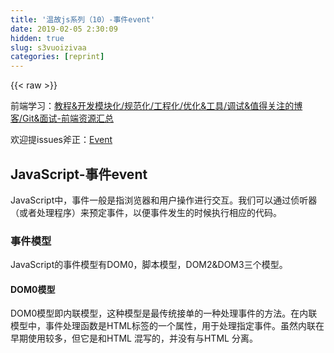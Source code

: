 ```yaml
---
title: '温故js系列（10）-事件event' 
date: 2019-02-05 2:30:09
hidden: true
slug: s3vuoizivaa
categories: [reprint]
---
```


{{< raw >}}

                    
<p>前端学习：<a href="https://github.com/xiaohuazheng/-/issues/1" rel="nofollow noreferrer" target="_blank">教程&amp;开发模块化/规范化/工程化/优化&amp;工具/调试&amp;值得关注的博客/Git&amp;面试-前端资源汇总</a></p>
<p>欢迎提issues斧正：<a href="https://github.com/xiaohuazheng/tasteJs/issues/11" rel="nofollow noreferrer" target="_blank">Event</a></p>
<h2 id="articleHeader0">JavaScript-事件event</h2>
<p>JavaScript中，事件一般是指浏览器和用户操作进行交互。我们可以通过侦听器（或者处理程序）来预定事件，以便事件发生的时候执行相应的代码。</p>
<h3 id="articleHeader1">事件模型</h3>
<p>JavaScript的事件模型有DOM0，脚本模型，DOM2&amp;DOM3三个模型。</p>
<h4>DOM0模型</h4>
<p>DOM0模型即内联模型，这种模型是最传统接单的一种处理事件的方法。在内联模型中，事件处理函数是HTML标签的一个属性，用于处理指定事件。虽然内联在早期使用较多，但它是和HTML 混写的，并没有与HTML 分离。</p>
<div class="widget-codetool" style="display:none;">
      <div class="widget-codetool--inner">
      <span class="selectCode code-tool" data-toggle="tooltip" data-placement="top" title="" data-original-title="全选"></span>
      <span type="button" class="copyCode code-tool" data-toggle="tooltip" data-placement="top" data-clipboard-text="<input type=&quot;button&quot; value=&quot;click me &quot; onclick=&quot;console.log('xzavier win');&quot; />
//点击在打印台输出 xzavier win 

<input type=&quot;button&quot; value=&quot;click me &quot; onclick=&quot;func();&quot; />
<script type=&quot;text/javascript&quot;>
function func(){
  console.log('xzavier win win');
}
//点击在打印台输出 xzavier win win" title="" data-original-title="复制"></span>
      <span type="button" class="saveToNote code-tool" data-toggle="tooltip" data-placement="top" title="" data-original-title="放进笔记"></span>
      </div>
      </div><pre class="hljs xml"><code><span class="hljs-tag">&lt;<span class="hljs-name">input</span> <span class="hljs-attr">type</span>=<span class="hljs-string">"button"</span> <span class="hljs-attr">value</span>=<span class="hljs-string">"click me "</span> <span class="hljs-attr">onclick</span>=<span class="hljs-string">"console.log('xzavier win');"</span> /&gt;</span>
//点击在打印台输出 xzavier win 

<span class="hljs-tag">&lt;<span class="hljs-name">input</span> <span class="hljs-attr">type</span>=<span class="hljs-string">"button"</span> <span class="hljs-attr">value</span>=<span class="hljs-string">"click me "</span> <span class="hljs-attr">onclick</span>=<span class="hljs-string">"func();"</span> /&gt;</span>
<span class="hljs-tag">&lt;<span class="hljs-name">script</span> <span class="hljs-attr">type</span>=<span class="hljs-string">"text/javascript"</span>&gt;</span><span class="javascript">
<span class="hljs-function"><span class="hljs-keyword">function</span> <span class="hljs-title">func</span>(<span class="hljs-params"></span>)</span>{
  <span class="hljs-built_in">console</span>.log(<span class="hljs-string">'xzavier win win'</span>);
}
<span class="hljs-comment">//点击在打印台输出 xzavier win win</span></span></code></pre>
<p>其实世上本来没有DOM0，叫的人多了,也就有了DOM0。1998 年 10 月 DOM1级规范成为 W3C 的推荐标准，在此之前的实现我们就习惯称为DOM0级，后来就都叫DOM0了。</p>
<h4>脚本模型</h4>
<p>内联模型违反了HTML 与JavaScript 代码层次分离的原则。脚本模型让我们可以在JavaScript 中处理事件。</p>
<div class="widget-codetool" style="display:none;">
      <div class="widget-codetool--inner">
      <span class="selectCode code-tool" data-toggle="tooltip" data-placement="top" title="" data-original-title="全选"></span>
      <span type="button" class="copyCode code-tool" data-toggle="tooltip" data-placement="top" data-clipboard-text="<input type=&quot;button&quot; id=&quot;myBotton&quot; value=&quot;click me &quot; />
var oBotton = document.getElementById('myBotton');
oBotton.onclick = function () {
  console.log('xzavier win win');
};  //点击在打印台输出 xzavier win win" title="" data-original-title="复制"></span>
      <span type="button" class="saveToNote code-tool" data-toggle="tooltip" data-placement="top" title="" data-original-title="放进笔记"></span>
      </div>
      </div><pre class="hljs javascript"><code>&lt;input type=<span class="hljs-string">"button"</span> id=<span class="hljs-string">"myBotton"</span> value=<span class="hljs-string">"click me "</span> /&gt;
<span class="hljs-keyword">var</span> oBotton = <span class="hljs-built_in">document</span>.getElementById(<span class="hljs-string">'myBotton'</span>);
oBotton.onclick = <span class="hljs-function"><span class="hljs-keyword">function</span> (<span class="hljs-params"></span>) </span>{
  <span class="hljs-built_in">console</span>.log(<span class="hljs-string">'xzavier win win'</span>);
};  <span class="hljs-comment">//点击在打印台输出 xzavier win win</span></code></pre>
<h4>DOM2&amp;DOM3模型</h4>
<p>DOM2和DOM3级别则在这个结构的基础上引入了更多的交互能力，也支持了更高级的XML特性。为此DOM2和DOM3级分为许多模块（模块之间具有某种关联），分别描述了DOM的某个非常具体的子集。</p>
<p>1、DOM2级核心（DOM Level 2 Core）：在1级核心的基础上构建，为节点添加了更多方法和属性；<br>2、DOM2级视图（DOM Level 2 Views）：为文档定义了基于样式信息的不同视图；<br>3、DOM2级事件（DOM Level 2 Style）：定义了如何以编程方式来访问和改变CSS样式信息；<br>4、DOM2级遍历和范围（DOM Level 2 Traversal and Range）：引入了遍历DOM文档和选择其特定部分的新接口。<br>5、DOM2级HTML（DOM Level 2 HTML）：在1级HTML基础上构建，添加了更多属性、方法和新接口。<br>6、DOM3级又增加了XPath模块和加载与保存（Load and Save）模块。</p>
<div class="widget-codetool" style="display:none;">
      <div class="widget-codetool--inner">
      <span class="selectCode code-tool" data-toggle="tooltip" data-placement="top" title="" data-original-title="全选"></span>
      <span type="button" class="copyCode code-tool" data-toggle="tooltip" data-placement="top" data-clipboard-text="<input type=&quot;button&quot; id=&quot;myBotton&quot; value=&quot;click me &quot; />
var oBotton = document.getElementById('myBotton'); 

oBotton1.addEventListener('click', function () {
    console.log('xzavier win win');
});  //点击在打印台输出 xzavier win win" title="" data-original-title="复制"></span>
      <span type="button" class="saveToNote code-tool" data-toggle="tooltip" data-placement="top" title="" data-original-title="放进笔记"></span>
      </div>
      </div><pre class="hljs javascript"><code>&lt;input type=<span class="hljs-string">"button"</span> id=<span class="hljs-string">"myBotton"</span> value=<span class="hljs-string">"click me "</span> /&gt;
<span class="hljs-keyword">var</span> oBotton = <span class="hljs-built_in">document</span>.getElementById(<span class="hljs-string">'myBotton'</span>); 

oBotton1.addEventListener(<span class="hljs-string">'click'</span>, <span class="hljs-function"><span class="hljs-keyword">function</span> (<span class="hljs-params"></span>) </span>{
    <span class="hljs-built_in">console</span>.log(<span class="hljs-string">'xzavier win win'</span>);
});  <span class="hljs-comment">//点击在打印台输出 xzavier win win</span></code></pre>
<p>DOM2 级事件”定义了两个方法，用于添加事件和删除事件处理程序的操作：<br>addEventListener()和removeEventListener()。所有DOM 节点中都包含这两个方法，并且它们都接受3 个参数；事件名、函数、冒泡或捕获的布尔值(true 表示捕获，false 表示冒泡)。</p>
<div class="widget-codetool" style="display:none;">
      <div class="widget-codetool--inner">
      <span class="selectCode code-tool" data-toggle="tooltip" data-placement="top" title="" data-original-title="全选"></span>
      <span type="button" class="copyCode code-tool" data-toggle="tooltip" data-placement="top" data-clipboard-text="window.addEventListener('load', function () {
    console.log('xzavier');
}, false);" title="" data-original-title="复制"></span>
      <span type="button" class="saveToNote code-tool" data-toggle="tooltip" data-placement="top" title="" data-original-title="放进笔记"></span>
      </div>
      </div><pre class="hljs javascript"><code><span class="hljs-built_in">window</span>.addEventListener(<span class="hljs-string">'load'</span>, <span class="hljs-function"><span class="hljs-keyword">function</span> (<span class="hljs-params"></span>) </span>{
    <span class="hljs-built_in">console</span>.log(<span class="hljs-string">'xzavier'</span>);
}, <span class="hljs-literal">false</span>);</code></pre>
<p>IE 实现了与DOM2 中类似的两个方法：attachEvent()和detachEvent()。这两个方法接受相同的参数：事件名称和函数。</p>
<div class="widget-codetool" style="display:none;">
      <div class="widget-codetool--inner">
      <span class="selectCode code-tool" data-toggle="tooltip" data-placement="top" title="" data-original-title="全选"></span>
      <span type="button" class="copyCode code-tool" data-toggle="tooltip" data-placement="top" data-clipboard-text="window.attachEvent('onload', function () {
    console.log('xzavier');
});" title="" data-original-title="复制"></span>
      <span type="button" class="saveToNote code-tool" data-toggle="tooltip" data-placement="top" title="" data-original-title="放进笔记"></span>
      </div>
      </div><pre class="hljs javascript"><code><span class="hljs-built_in">window</span>.attachEvent(<span class="hljs-string">'onload'</span>, <span class="hljs-function"><span class="hljs-keyword">function</span> (<span class="hljs-params"></span>) </span>{
    <span class="hljs-built_in">console</span>.log(<span class="hljs-string">'xzavier'</span>);
});</code></pre>
<p>写一个ready()方法，DOM结构绘制完毕后就执行，不必等到加载完毕，也实践下兼容</p>
<div class="widget-codetool" style="display:none;">
      <div class="widget-codetool--inner">
      <span class="selectCode code-tool" data-toggle="tooltip" data-placement="top" title="" data-original-title="全选"></span>
      <span type="button" class="copyCode code-tool" data-toggle="tooltip" data-placement="top" data-clipboard-text="function ready(fn){
    if(document.addEventListener) {        //标准浏览器
        document.addEventListener('DOMContentLoaded', function() {
            //注销事件, 避免反复触发
            document.removeEventListener('DOMContentLoaded',arguments.callee, false);
            fn();            //执行函数
        }, false);
    }else if(document.attachEvent) {        //IE
        document.attachEvent('onreadystatechange', function() {
            if(document.readyState == 'complete') {
                document.detachEvent('onreadystatechange', arguments.callee);
                fn();        //函数执行
            }
        });
    }
};
" title="" data-original-title="复制"></span>
      <span type="button" class="saveToNote code-tool" data-toggle="tooltip" data-placement="top" title="" data-original-title="放进笔记"></span>
      </div>
      </div><pre class="hljs javascript"><code><span class="hljs-function"><span class="hljs-keyword">function</span> <span class="hljs-title">ready</span>(<span class="hljs-params">fn</span>)</span>{
    <span class="hljs-keyword">if</span>(<span class="hljs-built_in">document</span>.addEventListener) {        <span class="hljs-comment">//标准浏览器</span>
        <span class="hljs-built_in">document</span>.addEventListener(<span class="hljs-string">'DOMContentLoaded'</span>, <span class="hljs-function"><span class="hljs-keyword">function</span>(<span class="hljs-params"></span>) </span>{
            <span class="hljs-comment">//注销事件, 避免反复触发</span>
            <span class="hljs-built_in">document</span>.removeEventListener(<span class="hljs-string">'DOMContentLoaded'</span>,<span class="hljs-built_in">arguments</span>.callee, <span class="hljs-literal">false</span>);
            fn();            <span class="hljs-comment">//执行函数</span>
        }, <span class="hljs-literal">false</span>);
    }<span class="hljs-keyword">else</span> <span class="hljs-keyword">if</span>(<span class="hljs-built_in">document</span>.attachEvent) {        <span class="hljs-comment">//IE</span>
        <span class="hljs-built_in">document</span>.attachEvent(<span class="hljs-string">'onreadystatechange'</span>, <span class="hljs-function"><span class="hljs-keyword">function</span>(<span class="hljs-params"></span>) </span>{
            <span class="hljs-keyword">if</span>(<span class="hljs-built_in">document</span>.readyState == <span class="hljs-string">'complete'</span>) {
                <span class="hljs-built_in">document</span>.detachEvent(<span class="hljs-string">'onreadystatechange'</span>, <span class="hljs-built_in">arguments</span>.callee);
                fn();        <span class="hljs-comment">//函数执行</span>
            }
        });
    }
};
</code></pre>
<h3 id="articleHeader2">事件类型</h3>
<p>JavaScript 可以处理的事件类型为：鼠标事件、键盘事件、HTML 事件。</p>
<h4>鼠标事件</h4>
<div class="widget-codetool" style="display:none;">
      <div class="widget-codetool--inner">
      <span class="selectCode code-tool" data-toggle="tooltip" data-placement="top" title="" data-original-title="全选"></span>
      <span type="button" class="copyCode code-tool" data-toggle="tooltip" data-placement="top" data-clipboard-text="<input type=&quot;button&quot; id=&quot;myBotton&quot; value=&quot;click me &quot; />
var oBotton = document.getElementById('myBotton'); 
click：当用户单击鼠标按钮或按下回车键时触发
oBotton.onclick = function () {
    console.log('xzavier is so ...');
};
dblclick：当用户双击主鼠标按钮时触发
oBotton.ondblclick = function () {
    console.log('xzavier is so ...');
};
mousedown：当用户按下了鼠标还未弹起时触发
oBotton.onmousedown = function () {
    console.log('xzavier is so ...');
};
mouseup：当用户释放鼠标按钮时触发
oBotton.onmouseup = function () {
    console.log('xzavier is so ...');
};
mouseover：当鼠标移到某个元素上方时触发
oBotton.onmouseover = function () {
    console.log('xzavier is so ...');
};
mouseenter：同mouseover，但子元素不会触发
oBotton.onmouseenter = function () {
    console.log('xzavier is so ...');
};
mouseout：当鼠标移出某个元素上方时触发
oBotton.onmouseout = function () {
    console.log('xzavier is so ...');
};
mouseleave: 同onmouseout，但子元素不会触发
oBotton.onmouseleave = function () {
    console.log('xzavier is so ...');
};
mousemove：当鼠标指针在元素上移动时触发
oBotton.onmousemove = function () {
    console.log('xzavier is so ...');
};
drag: 事件在元素或者选取的文本被拖动时触发,但必须设有draggable=&quot;true&quot;
oBotton.ondrag = function () {
    console.log('xzavier is so ...');
};
在拖动元素时，每隔 350 毫秒会触发 ondrag 事件" title="" data-original-title="复制"></span>
      <span type="button" class="saveToNote code-tool" data-toggle="tooltip" data-placement="top" title="" data-original-title="放进笔记"></span>
      </div>
      </div><pre class="hljs javascript"><code>&lt;input type=<span class="hljs-string">"button"</span> id=<span class="hljs-string">"myBotton"</span> value=<span class="hljs-string">"click me "</span> /&gt;
<span class="hljs-keyword">var</span> oBotton = <span class="hljs-built_in">document</span>.getElementById(<span class="hljs-string">'myBotton'</span>); 
click：当用户单击鼠标按钮或按下回车键时触发
oBotton.onclick = <span class="hljs-function"><span class="hljs-keyword">function</span> (<span class="hljs-params"></span>) </span>{
    <span class="hljs-built_in">console</span>.log(<span class="hljs-string">'xzavier is so ...'</span>);
};
dblclick：当用户双击主鼠标按钮时触发
oBotton.ondblclick = <span class="hljs-function"><span class="hljs-keyword">function</span> (<span class="hljs-params"></span>) </span>{
    <span class="hljs-built_in">console</span>.log(<span class="hljs-string">'xzavier is so ...'</span>);
};
mousedown：当用户按下了鼠标还未弹起时触发
oBotton.onmousedown = <span class="hljs-function"><span class="hljs-keyword">function</span> (<span class="hljs-params"></span>) </span>{
    <span class="hljs-built_in">console</span>.log(<span class="hljs-string">'xzavier is so ...'</span>);
};
mouseup：当用户释放鼠标按钮时触发
oBotton.onmouseup = <span class="hljs-function"><span class="hljs-keyword">function</span> (<span class="hljs-params"></span>) </span>{
    <span class="hljs-built_in">console</span>.log(<span class="hljs-string">'xzavier is so ...'</span>);
};
mouseover：当鼠标移到某个元素上方时触发
oBotton.onmouseover = <span class="hljs-function"><span class="hljs-keyword">function</span> (<span class="hljs-params"></span>) </span>{
    <span class="hljs-built_in">console</span>.log(<span class="hljs-string">'xzavier is so ...'</span>);
};
mouseenter：同mouseover，但子元素不会触发
oBotton.onmouseenter = <span class="hljs-function"><span class="hljs-keyword">function</span> (<span class="hljs-params"></span>) </span>{
    <span class="hljs-built_in">console</span>.log(<span class="hljs-string">'xzavier is so ...'</span>);
};
mouseout：当鼠标移出某个元素上方时触发
oBotton.onmouseout = <span class="hljs-function"><span class="hljs-keyword">function</span> (<span class="hljs-params"></span>) </span>{
    <span class="hljs-built_in">console</span>.log(<span class="hljs-string">'xzavier is so ...'</span>);
};
mouseleave: 同onmouseout，但子元素不会触发
oBotton.onmouseleave = <span class="hljs-function"><span class="hljs-keyword">function</span> (<span class="hljs-params"></span>) </span>{
    <span class="hljs-built_in">console</span>.log(<span class="hljs-string">'xzavier is so ...'</span>);
};
mousemove：当鼠标指针在元素上移动时触发
oBotton.onmousemove = <span class="hljs-function"><span class="hljs-keyword">function</span> (<span class="hljs-params"></span>) </span>{
    <span class="hljs-built_in">console</span>.log(<span class="hljs-string">'xzavier is so ...'</span>);
};
drag: 事件在元素或者选取的文本被拖动时触发,但必须设有draggable=<span class="hljs-string">"true"</span>
oBotton.ondrag = <span class="hljs-function"><span class="hljs-keyword">function</span> (<span class="hljs-params"></span>) </span>{
    <span class="hljs-built_in">console</span>.log(<span class="hljs-string">'xzavier is so ...'</span>);
};
在拖动元素时，每隔 <span class="hljs-number">350</span> 毫秒会触发 ondrag 事件</code></pre>
<p>mouseover与mouseenter<br>不论鼠标指针穿过被选元素或其子元素，都会触发 mouseover 事件。只有在鼠标指针穿过被选元素时，才会触发 mouseenter 事件。</p>
<p>mouseout与mouseleave<br>不论鼠标指针离开被选元素还是任何子元素，都会触发 mouseout 事件。只有在鼠标指针离开被选元素时，才会触发 mouseleave 事件。</p>
<p>关于拖拽<br>在拖动目标上触发事件 (源元素):</p>
<div class="widget-codetool" style="display:none;">
      <div class="widget-codetool--inner">
      <span class="selectCode code-tool" data-toggle="tooltip" data-placement="top" title="" data-original-title="全选"></span>
      <span type="button" class="copyCode code-tool" data-toggle="tooltip" data-placement="top" data-clipboard-text="ondragstart - 用户开始拖动元素时触发
ondrag - 元素正在拖动时触发
ondragend - 用户完成元素拖动后触发
" title="" data-original-title="复制"></span>
      <span type="button" class="saveToNote code-tool" data-toggle="tooltip" data-placement="top" title="" data-original-title="放进笔记"></span>
      </div>
      </div><pre class="hljs nginx"><code><span class="hljs-attribute">ondragstart</span> - 用户开始拖动元素时触发
ondrag - 元素正在拖动时触发
ondragend - 用户完成元素拖动后触发
</code></pre>
<p>释放目标时触发的事件:</p>
<div class="widget-codetool" style="display:none;">
      <div class="widget-codetool--inner">
      <span class="selectCode code-tool" data-toggle="tooltip" data-placement="top" title="" data-original-title="全选"></span>
      <span type="button" class="copyCode code-tool" data-toggle="tooltip" data-placement="top" data-clipboard-text="ondragenter - 当被鼠标拖动的对象进入其容器范围内时触发此事件
ondragover - 当某被拖动的对象在另一对象容器范围内拖动时触发此事件
ondragleave - 当被鼠标拖动的对象离开其容器范围内时触发此事件
ondrop - 在一个拖动过程中，释放鼠标键时触发此事件
" title="" data-original-title="复制"></span>
      <span type="button" class="saveToNote code-tool" data-toggle="tooltip" data-placement="top" title="" data-original-title="放进笔记"></span>
      </div>
      </div><pre class="hljs nginx"><code><span class="hljs-attribute">ondragenter</span> - 当被鼠标拖动的对象进入其容器范围内时触发此事件
ondragover - 当某被拖动的对象在另一对象容器范围内拖动时触发此事件
ondragleave - 当被鼠标拖动的对象离开其容器范围内时触发此事件
ondrop - 在一个拖动过程中，释放鼠标键时触发此事件
</code></pre>
<h4>键盘事件</h4>
<div class="widget-codetool" style="display:none;">
      <div class="widget-codetool--inner">
      <span class="selectCode code-tool" data-toggle="tooltip" data-placement="top" title="" data-original-title="全选"></span>
      <span type="button" class="copyCode code-tool" data-toggle="tooltip" data-placement="top" data-clipboard-text="keydown：当用户按下键盘上任意键触发，如果按住不放，会重复触发。
onkeydown = function () {
    console.log('xzavier is so ...');
};
keypress：当用户按下键盘上的字符键触发，如果按住不放，会重复触发。
onkeypress = function () {
    console.log('xzavier is so ...');
};
keyup：当用户释放键盘上的键触发。
onkeyup = function () {
    console.log('xzavier is so ...');
};
" title="" data-original-title="复制"></span>
      <span type="button" class="saveToNote code-tool" data-toggle="tooltip" data-placement="top" title="" data-original-title="放进笔记"></span>
      </div>
      </div><pre class="hljs javascript"><code>keydown：当用户按下键盘上任意键触发，如果按住不放，会重复触发。
onkeydown = <span class="hljs-function"><span class="hljs-keyword">function</span> (<span class="hljs-params"></span>) </span>{
    <span class="hljs-built_in">console</span>.log(<span class="hljs-string">'xzavier is so ...'</span>);
};
keypress：当用户按下键盘上的字符键触发，如果按住不放，会重复触发。
onkeypress = <span class="hljs-function"><span class="hljs-keyword">function</span> (<span class="hljs-params"></span>) </span>{
    <span class="hljs-built_in">console</span>.log(<span class="hljs-string">'xzavier is so ...'</span>);
};
keyup：当用户释放键盘上的键触发。
onkeyup = <span class="hljs-function"><span class="hljs-keyword">function</span> (<span class="hljs-params"></span>) </span>{
    <span class="hljs-built_in">console</span>.log(<span class="hljs-string">'xzavier is so ...'</span>);
};
</code></pre>
<p>keydown返回的是键盘的代码, keypress返回的是ASCII字符。如果只想读取字符, 用keypress, 如果想读各键的状态, 用keydown.</p>
<h4>HTML 事件</h4>
<div class="widget-codetool" style="display:none;">
      <div class="widget-codetool--inner">
      <span class="selectCode code-tool" data-toggle="tooltip" data-placement="top" title="" data-original-title="全选"></span>
      <span type="button" class="copyCode code-tool" data-toggle="tooltip" data-placement="top" data-clipboard-text="load：当页面完全加载后在window 上面触发，或当框架集加载完毕后在框架集上触发。
window.onload = function () {
    console.log('xzavier is so ...');
};
unload：当页面完全卸载后在window 上面触发，或当框架集卸载后在框架集上触发。
window.onunload = function () {
    console.log('xzavier is so ...');
};
select：当用户选择文本框(input 或textarea)中的一个或多个字符触发。
input.onselect = function () {
    console.log('xzavier is so ...');
};
<input type=&quot;textarea&quot; id=&quot;myBotton&quot; value=&quot;click me &quot; />
var oBotton = document.getElementById('myBotton'); 
change：当文本框(input 或textarea)内容改变且失去焦点后触发。
oBotton.onchange = function () {
    console.log('xzavier is so ...');
};
focus：当页面或者元素获得焦点时在window 及相关元素上面触发。
oBotton.onfocus = function () {
    console.log('xzavier is so ...');
};
blur：当页面或元素失去焦点时在window 及相关元素上触发。
oBotton.onblur = function () {
    console.log('xzavier is so ...');
};
submit：当用户点击提交按钮在<form>元素上触发。
form.onsubmit = function () {
    console.log('xzavier is so ...');
};
reset：当用户点击重置按钮在<form>元素上触发。
form.onreset= function () {
    console.log('xzavier is so ...');
};
resize：当窗口或框架的大小变化时在window 或框架上触发。
window.onresize = function () {
    console.log('xzavier is so ...');
};
scroll：当用户滚动带滚动条的元素时触发。
window.onscroll = function () {
    console.log('xzavier is so ...');
};" title="" data-original-title="复制"></span>
      <span type="button" class="saveToNote code-tool" data-toggle="tooltip" data-placement="top" title="" data-original-title="放进笔记"></span>
      </div>
      </div><pre class="hljs scilab"><code><span class="hljs-built_in">load</span>：当页面完全加载后在window 上面触发，或当框架集加载完毕后在框架集上触发。
window.onload = <span class="hljs-function"><span class="hljs-keyword">function</span> <span class="hljs-params">()</span> {</span>
    console.<span class="hljs-built_in">log</span>(<span class="hljs-string">'xzavier is so ...'</span>);
};
unload：当页面完全卸载后在window 上面触发，或当框架集卸载后在框架集上触发。
window.onunload = <span class="hljs-function"><span class="hljs-keyword">function</span> <span class="hljs-params">()</span> {</span>
    console.<span class="hljs-built_in">log</span>(<span class="hljs-string">'xzavier is so ...'</span>);
};
<span class="hljs-keyword">select</span>：当用户选择文本框(input 或textarea)中的一个或多个字符触发。
input.onselect = <span class="hljs-function"><span class="hljs-keyword">function</span> <span class="hljs-params">()</span> {</span>
    console.<span class="hljs-built_in">log</span>(<span class="hljs-string">'xzavier is so ...'</span>);
};
&lt;input <span class="hljs-built_in">type</span>=<span class="hljs-string">"textarea"</span> id=<span class="hljs-string">"myBotton"</span> value=<span class="hljs-string">"click me "</span> /&gt;
var oBotton = document.getElementById(<span class="hljs-string">'myBotton'</span>); 
change：当文本框(input 或textarea)内容改变且失去焦点后触发。
oBotton.onchange = <span class="hljs-function"><span class="hljs-keyword">function</span> <span class="hljs-params">()</span> {</span>
    console.<span class="hljs-built_in">log</span>(<span class="hljs-string">'xzavier is so ...'</span>);
};
focus：当页面或者元素获得焦点时在window 及相关元素上面触发。
oBotton.onfocus = <span class="hljs-function"><span class="hljs-keyword">function</span> <span class="hljs-params">()</span> {</span>
    console.<span class="hljs-built_in">log</span>(<span class="hljs-string">'xzavier is so ...'</span>);
};
blur：当页面或元素失去焦点时在window 及相关元素上触发。
oBotton.onblur = <span class="hljs-function"><span class="hljs-keyword">function</span> <span class="hljs-params">()</span> {</span>
    console.<span class="hljs-built_in">log</span>(<span class="hljs-string">'xzavier is so ...'</span>);
};
submit：当用户点击提交按钮在&lt;form&gt;元素上触发。
form.onsubmit = <span class="hljs-function"><span class="hljs-keyword">function</span> <span class="hljs-params">()</span> {</span>
    console.<span class="hljs-built_in">log</span>(<span class="hljs-string">'xzavier is so ...'</span>);
};
reset：当用户点击重置按钮在&lt;form&gt;元素上触发。
form.onreset= <span class="hljs-function"><span class="hljs-keyword">function</span> <span class="hljs-params">()</span> {</span>
    console.<span class="hljs-built_in">log</span>(<span class="hljs-string">'xzavier is so ...'</span>);
};
resize：当窗口或框架的大小变化时在window 或框架上触发。
window.onresize = <span class="hljs-function"><span class="hljs-keyword">function</span> <span class="hljs-params">()</span> {</span>
    console.<span class="hljs-built_in">log</span>(<span class="hljs-string">'xzavier is so ...'</span>);
};
scroll：当用户滚动带滚动条的元素时触发。
window.onscroll = <span class="hljs-function"><span class="hljs-keyword">function</span> <span class="hljs-params">()</span> {</span>
    console.<span class="hljs-built_in">log</span>(<span class="hljs-string">'xzavier is so ...'</span>);
};</code></pre>
<h3 id="articleHeader3">事件对象</h3>
<p>事件对象就是event 对象，通过处理函数传递。</p>
<div class="widget-codetool" style="display:none;">
      <div class="widget-codetool--inner">
      <span class="selectCode code-tool" data-toggle="tooltip" data-placement="top" title="" data-original-title="全选"></span>
      <span type="button" class="copyCode code-tool" data-toggle="tooltip" data-placement="top" data-clipboard-text="//通过处理函数传递事件对象
<input type=&quot;textarea&quot; id=&quot;myBotton&quot; value=&quot;click me &quot; />
var oBotton = document.getElementById('myBotton'); 
oBotton.addEventListener('click', function (e) { //接受事件对象参数
    console.log(e);
});" title="" data-original-title="复制"></span>
      <span type="button" class="saveToNote code-tool" data-toggle="tooltip" data-placement="top" title="" data-original-title="放进笔记"></span>
      </div>
      </div><pre class="hljs javascript"><code><span class="hljs-comment">//通过处理函数传递事件对象</span>
&lt;input type=<span class="hljs-string">"textarea"</span> id=<span class="hljs-string">"myBotton"</span> value=<span class="hljs-string">"click me "</span> /&gt;
<span class="hljs-keyword">var</span> oBotton = <span class="hljs-built_in">document</span>.getElementById(<span class="hljs-string">'myBotton'</span>); 
oBotton.addEventListener(<span class="hljs-string">'click'</span>, <span class="hljs-function"><span class="hljs-keyword">function</span> (<span class="hljs-params">e</span>) </span>{ <span class="hljs-comment">//接受事件对象参数</span>
    <span class="hljs-built_in">console</span>.log(e);
});</code></pre>
<p>event 对象的属性</p>
<div class="widget-codetool" style="display:none;">
      <div class="widget-codetool--inner">
      <span class="selectCode code-tool" data-toggle="tooltip" data-placement="top" title="" data-original-title="全选"></span>
      <span type="button" class="copyCode code-tool" data-toggle="tooltip" data-placement="top" data-clipboard-text="属性名                          描述
type                获取这个事件的事件类型，例如：click
target              获取绑定事件的DOM 元素
data                获取事件调用时的额外数据
relatedTarget       获取移入移出目标点离开或进入的那个DOM 元素
currentTarget       获取冒泡前触发的DOM 元素，等同与this
pageX/pageY         获取相对于页面原点的水平/垂直坐标
screenX/screenY     获取显示器屏幕位置的水平/垂直坐标(非jQuery 封装)
clientX/clientY     获取相对于页面视口的水平/垂直坐标(非jQuery 封装)
result              获取上一个相同事件的返回值
timeStamp           获取事件触发的时间戳
which               获取鼠标的左中右键(1,2,3)，或获取键盘按键
altKey/shiftKey/ctrlKey/metaKey 获取是否按下了alt、shift、ctrl或 meta 键" title="" data-original-title="复制"></span>
      <span type="button" class="saveToNote code-tool" data-toggle="tooltip" data-placement="top" title="" data-original-title="放进笔记"></span>
      </div>
      </div><pre class="hljs gradle"><code>属性名                          描述
type                获取这个事件的事件类型，例如：click
target              获取绑定事件的DOM 元素
data                获取事件调用时的额外数据
relatedTarget       获取移入移出目标点离开或进入的那个DOM 元素
currentTarget       获取冒泡前触发的DOM 元素，等同与<span class="hljs-keyword">this</span>
pageX<span class="hljs-regexp">/pageY         获取相对于页面原点的水平/</span>垂直坐标
screenX<span class="hljs-regexp">/screenY     获取显示器屏幕位置的水平/</span>垂直坐标(非jQuery 封装)
clientX<span class="hljs-regexp">/clientY     获取相对于页面视口的水平/</span>垂直坐标(非jQuery 封装)
result              获取上一个相同事件的返回值
timeStamp           获取事件触发的时间戳
which               获取鼠标的左中右键(<span class="hljs-number">1</span>,<span class="hljs-number">2</span>,<span class="hljs-number">3</span>)，或获取键盘按键
altKey<span class="hljs-regexp">/shiftKey/</span>ctrlKey<span class="hljs-regexp">/metaKey 获取是否按下了alt、shift、ctrl或 meta 键</span></code></pre>
<p>event.target 得到的是触发元素的DOM，event.currentTarget 得到的是监听元素的DOM。而this 也是得到监听元素的DOM。</p>
<h3 id="articleHeader4">冒泡和默认行为</h3>
<p>如果在页面中重叠了多个元素，并且重叠的这些元素都绑定了同一个事件，那么就会出现冒泡问题。</p>
<div class="widget-codetool" style="display:none;">
      <div class="widget-codetool--inner">
      <span class="selectCode code-tool" data-toggle="tooltip" data-placement="top" title="" data-original-title="全选"></span>
      <span type="button" class="copyCode code-tool" data-toggle="tooltip" data-placement="top" data-clipboard-text="<div id=&quot;myDiv&quot; style=&quot;width:200px;height:200px;background:#666;&quot;>
    input type=&quot;button&quot; id=&quot;myBotton&quot; value=&quot;click me &quot; />
</div>
var oBotton = document.getElementById('myBotton');
var oDiv = document.getElementById('myDiv'); 
//三个不同元素触发事件
oBotton.addEventListener('click', function () {
  console.log('input');
});
oDiv.addEventListener('click', function () {
  console.log('div');
});
document.addEventListener('click', function () {
  console.log('document');
});" title="" data-original-title="复制"></span>
      <span type="button" class="saveToNote code-tool" data-toggle="tooltip" data-placement="top" title="" data-original-title="放进笔记"></span>
      </div>
      </div><pre class="hljs javascript"><code>&lt;div id=<span class="hljs-string">"myDiv"</span> style=<span class="hljs-string">"width:200px;height:200px;background:#666;"</span>&gt;
    input type=<span class="hljs-string">"button"</span> id=<span class="hljs-string">"myBotton"</span> value=<span class="hljs-string">"click me "</span> /&gt;
<span class="xml"><span class="hljs-tag">&lt;/<span class="hljs-name">div</span>&gt;</span></span>
<span class="hljs-keyword">var</span> oBotton = <span class="hljs-built_in">document</span>.getElementById(<span class="hljs-string">'myBotton'</span>);
<span class="hljs-keyword">var</span> oDiv = <span class="hljs-built_in">document</span>.getElementById(<span class="hljs-string">'myDiv'</span>); 
<span class="hljs-comment">//三个不同元素触发事件</span>
oBotton.addEventListener(<span class="hljs-string">'click'</span>, <span class="hljs-function"><span class="hljs-keyword">function</span> (<span class="hljs-params"></span>) </span>{
  <span class="hljs-built_in">console</span>.log(<span class="hljs-string">'input'</span>);
});
oDiv.addEventListener(<span class="hljs-string">'click'</span>, <span class="hljs-function"><span class="hljs-keyword">function</span> (<span class="hljs-params"></span>) </span>{
  <span class="hljs-built_in">console</span>.log(<span class="hljs-string">'div'</span>);
});
<span class="hljs-built_in">document</span>.addEventListener(<span class="hljs-string">'click'</span>, <span class="hljs-function"><span class="hljs-keyword">function</span> (<span class="hljs-params"></span>) </span>{
  <span class="hljs-built_in">console</span>.log(<span class="hljs-string">'document'</span>);
});</code></pre>
<p>当点击文档的时候，只触发文档事件；当点击div 层时，触发了div 和文档两个；当我们点击按钮时，触发了按钮、div 和文档。触发的顺序是从小范围到大范围。这就是所谓的冒泡现象，一层一层往上冒泡触发。</p>
<p>网页中的元素，在操作的时候会有自己的默认行为。比如：右击文本框输入区域，会弹出系统菜单、点击超链接会跳转到指定页面、点击提交按钮会提交数据。我们可以组织默认行为的发生</p>
<div class="widget-codetool" style="display:none;">
      <div class="widget-codetool--inner">
      <span class="selectCode code-tool" data-toggle="tooltip" data-placement="top" title="" data-original-title="全选"></span>
      <span type="button" class="copyCode code-tool" data-toggle="tooltip" data-placement="top" data-clipboard-text="//禁止链接跳转
$('a').click(function (e) {
    e.preventDefault();
});
//禁止提交表单跳转
$('form').submit(function (e) {
    e.preventDefault();
});" title="" data-original-title="复制"></span>
      <span type="button" class="saveToNote code-tool" data-toggle="tooltip" data-placement="top" title="" data-original-title="放进笔记"></span>
      </div>
      </div><pre class="hljs javascript"><code><span class="hljs-comment">//禁止链接跳转</span>
$(<span class="hljs-string">'a'</span>).click(<span class="hljs-function"><span class="hljs-keyword">function</span> (<span class="hljs-params">e</span>) </span>{
    e.preventDefault();
});
<span class="hljs-comment">//禁止提交表单跳转</span>
$(<span class="hljs-string">'form'</span>).submit(<span class="hljs-function"><span class="hljs-keyword">function</span> (<span class="hljs-params">e</span>) </span>{
    e.preventDefault();
});</code></pre>
<p>如果想让上面的超链接同时阻止默认行为且禁止冒泡行为，可以把两个方法同时写上：event.stopPropagation()和event.preventDefault()。这两个方法如果需要同时启用的时候，还有一种简写方案代替，就是直接return false</p>
<div class="widget-codetool" style="display:none;">
      <div class="widget-codetool--inner">
      <span class="selectCode code-tool" data-toggle="tooltip" data-placement="top" title="" data-original-title="全选"></span>
      <span type="button" class="copyCode code-tool" data-toggle="tooltip" data-placement="top" data-clipboard-text="$('a').click(function (e) {
    return false;
});" title="" data-original-title="复制"></span>
      <span type="button" class="saveToNote code-tool" data-toggle="tooltip" data-placement="top" title="" data-original-title="放进笔记"></span>
      </div>
      </div><pre class="hljs javascript"><code>$(<span class="hljs-string">'a'</span>).click(<span class="hljs-function"><span class="hljs-keyword">function</span> (<span class="hljs-params">e</span>) </span>{
    <span class="hljs-keyword">return</span> <span class="hljs-literal">false</span>;
});</code></pre>
<p>冒泡和默认行为的一些方法</p>
<div class="widget-codetool" style="display:none;">
      <div class="widget-codetool--inner">
      <span class="selectCode code-tool" data-toggle="tooltip" data-placement="top" title="" data-original-title="全选"></span>
      <span type="button" class="copyCode code-tool" data-toggle="tooltip" data-placement="top" data-clipboard-text="方法名                                  描述
preventDefault()                取消某个元素的默认行为
isDefaultPrevented()            判断是否调用了preventDefault()方法
stopPropagation()               取消事件冒泡
isPropagationStopped()          判断是否调用了stopPropagation()方法
stopImmediatePropagation()      取消事件冒泡，并取消该事件的后续事件处理函数
isImmediatePropagationStopped() 判断是否调用了stopImmediatePropagation()方法" title="" data-original-title="复制"></span>
      <span type="button" class="saveToNote code-tool" data-toggle="tooltip" data-placement="top" title="" data-original-title="放进笔记"></span>
      </div>
      </div><pre class="hljs stylus"><code>方法名                                  描述
<span class="hljs-function"><span class="hljs-title">preventDefault</span><span class="hljs-params">()</span></span>                取消某个元素的默认行为
<span class="hljs-function"><span class="hljs-title">isDefaultPrevented</span><span class="hljs-params">()</span></span>            判断是否调用了preventDefault()方法
<span class="hljs-function"><span class="hljs-title">stopPropagation</span><span class="hljs-params">()</span></span>               取消事件冒泡
<span class="hljs-function"><span class="hljs-title">isPropagationStopped</span><span class="hljs-params">()</span></span>          判断是否调用了stopPropagation()方法
<span class="hljs-function"><span class="hljs-title">stopImmediatePropagation</span><span class="hljs-params">()</span></span>      取消事件冒泡，并取消该事件的后续事件处理函数
<span class="hljs-function"><span class="hljs-title">isImmediatePropagationStopped</span><span class="hljs-params">()</span></span> 判断是否调用了stopImmediatePropagation()方法</code></pre>
<h3 id="articleHeader5">捕获冒泡</h3>
<p>1.事件冒泡：事件按照从最特定的事件目标到最不特定的事件目标(一般为document对象)的顺序触发。<br>2.事件捕获(event capturing)：事件从最不精确的对象(一般为document 对象)开始触发，然后到最精确(也可以在窗口级别捕获事件，不过必须由开发人员特别指定)。<br>3.DOM事件流：同时支持两种事件模型：捕获型事件和冒泡型事件，但是，捕获型事件先发生。两种事件流会触及DOM中的所有对象，从document对象开始，也在document对象结束。</p>
<p>事件捕获阶段：事件从最上一级标签开始往下查找，直到捕获到事件目标(target)。<br>事件冒泡阶段：事件从事件目标(target)开始，往上冒泡直到页面的最上一级标签。<br>不是所有的事件都能冒泡，例如：blur、focus、load、unload等</p>
<div class="widget-codetool" style="display:none;">
      <div class="widget-codetool--inner">
      <span class="selectCode code-tool" data-toggle="tooltip" data-placement="top" title="" data-original-title="全选"></span>
      <span type="button" class="copyCode code-tool" data-toggle="tooltip" data-placement="top" data-clipboard-text="W3C : addEventListener('click',doSomething,true); //true=捕获 false=冒泡
诸如onclick,onchange 事件采用事件冒泡方式
IE : attachEvent(&quot;onclick&quot;, doSomething2); 不支持捕获，只有冒泡.

阻止事件冒泡：
在W3c中，使用stopPropagation()方法
    在IE下设置cancelBubble = true；
    在捕获的过程中stopPropagation（）后，后面的冒泡过程也不会发生了~
阻止事件的默认行为，例如click <a>后的跳转~
    在W3c中，使用preventDefault()方法；
    在IE下设置window.event.returnValue = false;" title="" data-original-title="复制"></span>
      <span type="button" class="saveToNote code-tool" data-toggle="tooltip" data-placement="top" title="" data-original-title="放进笔记"></span>
      </div>
      </div><pre class="hljs ada"><code>W3C : <span class="hljs-type">addEventListener</span>(<span class="hljs-symbol">'click</span>',doSomething,<span class="hljs-literal">true</span>); //<span class="hljs-literal">true</span>=捕获 <span class="hljs-literal">false</span>=冒泡
诸如onclick,onchange 事件采用事件冒泡方式
IE : <span class="hljs-type">attachEvent</span>(<span class="hljs-string">"onclick"</span>, doSomething2); 不支持捕获，只有冒泡.

阻止事件冒泡：
在W3c中，使用stopPropagation()方法
    在IE下设置cancelBubble = <span class="hljs-literal">true</span>；
    在捕获的过程中stopPropagation（）后，后面的冒泡过程也不会发生了~
阻止事件的默认行为，例如click &lt;a&gt;后的跳转~
    在W3c中，使用preventDefault()方法；
    在IE下设置window.event.returnValue = <span class="hljs-literal">false</span>;</code></pre>
<h3 id="articleHeader6">事件委托</h3>
<p>事件委托的原理就是事件冒泡。使用事件委托技术可以让你对每个节点添加事件监听器，事件监听器被添加到它们的父元素上。事件监听器会分析从子元素冒泡上来的事件，找到是哪个子元素的事件。<br>获取点击的元素的信息：</p>
<div class="widget-codetool" style="display:none;">
      <div class="widget-codetool--inner">
      <span class="selectCode code-tool" data-toggle="tooltip" data-placement="top" title="" data-original-title="全选"></span>
      <span type="button" class="copyCode code-tool" data-toggle="tooltip" data-placement="top" data-clipboard-text="ul id=&quot;test&quot;>
    <li>first</li>
    <li>second</li>
    <li>third</li>
</ul>
// 方法一：
var lis = document.getElementById('test').getElementsByTagName('li');
for(var i = 0;i < 3;i++){
    lis[i].index = i;
    lis[i].onclick = function(){
        console.log(this.index);
    };
} 
// 方法二：
var lis = document.getElementById('test').getElementsByTagName('li');
for(var i = 0;i < 3;i++){
    lis[i].index = i;
    lis[i].onclick = (function(val){
        return function() {
            console.log(val);
        }
    })(i);
}
// 方法三 事件委托  委托给ul
var oUl = document.getElementById('test');
oUl.addEventListener('click',function(e){
    var lis = e.target;
    console.log(lis); 
});
" title="" data-original-title="复制"></span>
      <span type="button" class="saveToNote code-tool" data-toggle="tooltip" data-placement="top" title="" data-original-title="放进笔记"></span>
      </div>
      </div><pre class="hljs stata"><code>ul id=<span class="hljs-string">"test"</span>&gt;
    &lt;<span class="hljs-keyword">li</span>&gt;first&lt;/<span class="hljs-keyword">li</span>&gt;
    &lt;<span class="hljs-keyword">li</span>&gt;second&lt;/<span class="hljs-keyword">li</span>&gt;
    &lt;<span class="hljs-keyword">li</span>&gt;third&lt;/<span class="hljs-keyword">li</span>&gt;
&lt;/ul&gt;
<span class="hljs-comment">// 方法一：</span>
<span class="hljs-keyword">var</span> <span class="hljs-keyword">lis</span> = document.getElementById('<span class="hljs-keyword">test</span>').getElementsByTagName('<span class="hljs-keyword">li</span>');
<span class="hljs-keyword">for</span>(<span class="hljs-keyword">var</span> i = 0;i &lt; 3;i++){
    <span class="hljs-keyword">lis</span>[i].index = i;
    <span class="hljs-keyword">lis</span>[i].onclick = function(){
        console.<span class="hljs-built_in">log</span>(this.index);
    };
} 
<span class="hljs-comment">// 方法二：</span>
<span class="hljs-keyword">var</span> <span class="hljs-keyword">lis</span> = document.getElementById('<span class="hljs-keyword">test</span>').getElementsByTagName('<span class="hljs-keyword">li</span>');
<span class="hljs-keyword">for</span>(<span class="hljs-keyword">var</span> i = 0;i &lt; 3;i++){
    <span class="hljs-keyword">lis</span>[i].index = i;
    <span class="hljs-keyword">lis</span>[i].onclick = (function(val){
        <span class="hljs-keyword">return</span> function() {
            console.<span class="hljs-built_in">log</span>(val);
        }
    })(i);
}
<span class="hljs-comment">// 方法三 事件委托  委托给ul</span>
<span class="hljs-keyword">var</span> oUl = document.getElementById('<span class="hljs-keyword">test</span>');
oUl.addEventListener('click',function(<span class="hljs-keyword">e</span>){
    <span class="hljs-keyword">var</span> <span class="hljs-keyword">lis</span> = <span class="hljs-keyword">e</span>.target;
    console.<span class="hljs-built_in">log</span>(<span class="hljs-keyword">lis</span>); 
});
</code></pre>
<p>学习参考：<a href="http://www.tuicool.com/articles/u2Qnmij" rel="nofollow noreferrer" target="_blank">DOM3级与事件</a></p>

                
{{< /raw >}}

# 版权声明
本文资源来源互联网，仅供学习研究使用，版权归该资源的合法拥有者所有，

本文仅用于学习、研究和交流目的。转载请注明出处、完整链接以及原作者。

原作者若认为本站侵犯了您的版权，请联系我们，我们会立即删除！

## 原文标题
温故js系列（10）-事件event

## 原文链接
[https://segmentfault.com/a/1190000006685553](https://segmentfault.com/a/1190000006685553)

